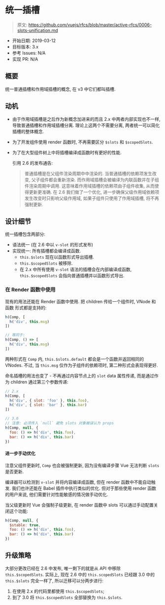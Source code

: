 # 统一插槽

> 原文: <https://github.com/vuejs/rfcs/blob/master/active-rfcs/0006-slots-unification.md>

- 开始日期: 2019-03-12
- 目标版本: 3.x
- 参考 Issues: N/A
- 实现 PR: N/A

## 概要

统一普通插槽和作用域插槽的概念, 在 v3 中它们都叫插槽. 

## 动机

- 由于作用域插槽是之后作为新概念加进来的而且 2.x 中两者内部实现也不一样, 导致普通插槽和作用域插槽分离. 理论上这两个不需要分离, 两者统一可以简化插槽的整体概念. 
- 为了开发组件使用 render 函数时, 不再需要区分 `$slots` 和 `$scopedSlots`.
- 为了在大型组件树上中将插槽编译成函数时有更好的性能.

  引用 2.6 的发布通告: 

  > 普通插槽是在父组件渲染周期中中渲染的. 当普通插槽的依赖项发生改变, 父子组件都会重新渲染. 而作用域插槽会被编译为内联函数并在子组件渲染周期中调用. 
  > 这意味着作用域插槽的依赖项由子组件收集, 从而使得更新更准确. 在 2.6 我们做了一个优化, 进一步确保父级作用域依赖项发生改变时只影响父级作用域, 如果子组件只使用了作用域插槽, 将不再强制更新. 

## 设计细节

统一插槽包含两部分: 

- 语法统一 (在 2.6 中以 `v-slot` 的形式发布)
- 实现统一: 所有插槽都会编译成函数. 
  - `this.$slots` 现在以函数形式导出插槽.
  - `this.$scopedSlots` 被移除. 
  - 在 2.x 中所有使用 `v-slot` 语法的插槽会在内部编译成函数, `this.$scopedSlots` 会指向普通插槽并以函数形式导出. 

### 在 Render 函数中使用

现有的用法还能在 Render 函数中使用. 把 children 传给一个组件时, VNode 和 函数 形式都是支持的: 

```js
h(Comp, [
  h('div', this.msg)
])

// 等同于:
h(Comp, () => [
  h('div', this.msg)
])
```

两种形式在 `Comp` 内, `this.$slots.default` 都会是一个函数并返回相同的 VNodes. 
不过, 当 `this.msg` 仅作为子组件的依赖项时, 第二种形式会表现得更好. 

命名插槽的用法也变了 - 不再通过内容节点上的 `slot` data 属性传递, 而是通过作为 children 通过第三个参数传递: 

``` js
// 2.x
h(Comp, [
  h('div', { slot: 'foo' }, this.foo),
  h('div', { slot: 'bar' }, this.bar)
])

// 3.0
// 注意: 必须传入 `null` 避免 slots 对象被误认为 props
h(Comp, null, {
  foo: () => h('div', this.foo),
  bar: () => h('div', this.bar)
})
```

#### 进一步手动优化

注意父组件更新时, `Comp` 也会被强制更新, 因为没有编译步骤 Vue 无法判断 `slots` 是否更新. 

编译器可以检测到 `v-slot` 并将内容编译成函数, 但在 render 函数中不能自动触发. 我们也许还能在 Babel 插件中执行类似的优化. 但对于那些使用 render 函数的用户来说, 他们需要针对性能敏感的情况做手动优化. 

当父级更新时 Vue 会强制子级更新, 在 render 函数中 slots 可以通过手动配置关闭这个功能: 

``` js
h(Comp, null, {
  $stable: true,
  foo: () => h('div', this.foo),
  bar: () => h('div', this.bar)
})
```

## 升级策略

大部分更改已经在 2.6 中发布, 唯一剩下的就是从 API 中移除 `this.$scopedSlots`. 实际上, 现在 2.6 中的 `this.scopedSlots` 已经跟 3.0 中的 `this.$slots` 完全一样了, 所以迁移可以分两步进行: 

1. 在使用 2.x 的代码里都使用 `this.$scopedSlots`;
2. 到了 3.0 将 `this.$scopedSlots` 全部替换为 `this.$slots`.
